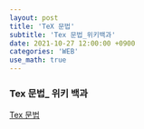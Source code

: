 ```yaml
---
layout: post
title: 'TeX 문법'
subtitle: 'Tex 문법_위키백과'
date: 2021-10-27 12:00:00 +0900
categories: 'WEB'
use_math: true
---
```


### Tex 문법_ 위키 백과

[Tex 문법](https://ko.wikipedia.org/wiki/%EC%9C%84%ED%82%A4%EB%B0%B1%EA%B3%BC:TeX_%EB%AC%B8%EB%B2%95#%EC%9C%A0%EC%82%AC_%EB%AC%B8%EC%9E%90_%EA%B8%B0%ED%98%B8)

